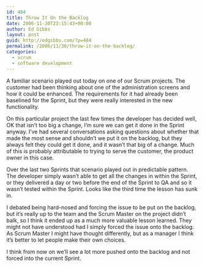```yaml
---
id: 484
title: Throw It On the Backlog
date: 2006-11-30T22:15:43+00:00
author: Ed Gibbs
layout: post
guid: http://edgibbs.com/?p=484
permalink: /2006/11/30/throw-it-on-the-backlog/
categories:
  - scrum
  - software development
---
```

A familiar scenario played out today on one of our Scrum projects. The customer had been thinking about one of the administration screens and how it could be enhanced. The requirements for it had already been baselined for the Sprint, but they were really interested in the new functionality. 

On this particular project the last few times the developer has decided well, OK that isn&#8217;t too big a change, I&#8217;m sure we can get it done in the Sprint anyway. I&#8217;ve had several conversations asking questions about whether that made the most sense and shouldn&#8217;t we put it on the backlog, but they always felt they could get it done, and it wasn&#8217;t that big of a change. Much of this is probably attributable to trying to serve the customer, the product owner in this case.

Over the last two Sprints that scenario played out in predictable pattern. The developer simply wasn&#8217;t able to get all the changes in within the Sprint, or they delivered a day or two before the end of the Sprint to QA and so it wasn&#8217;t tested within the Sprint. Looks like the third time the lesson has sunk in.

I debated being hard-nosed and forcing the issue to be put on the backlog, but it&#8217;s really up to the team and the Scrum Master on the project didn&#8217;t balk, so I think it ended up as a much more valuable lesson learned. They might not have understood had I simply forced the issue onto the backlog. As Scrum Master I might have thought differently, but as a manager I think it&#8217;s better to let people make their own choices.

I think from now on we&#8217;ll see a lot more pushed onto the backlog and not forced into the current Sprint.